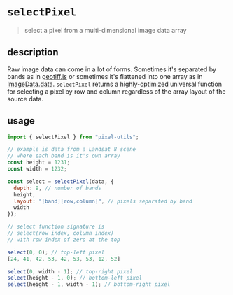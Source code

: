 # `selectPixel`
> select a pixel from a multi-dimensional image data array

## description
Raw image data can come in a lot of forms.  Sometimes it's separated by bands as in [geotiff.js](https://github.com/geotiffjs/geotiff.js) or sometimes it's flattened into one array as in [ImageData.data](https://developer.mozilla.org/en-US/docs/Web/API/ImageData/data).  `selectPixel` returns a highly-optimized universal function for selecting
a pixel by row and column regardless of the array layout of the source data.

## usage
```js
import { selectPixel } from "pixel-utils";

// example is data from a Landsat 8 scene
// where each band is it's own array
const height = 1231;
const width = 1232;

const select = selectPixel(data, {
  depth: 9, // number of bands
  height,
  layout: "[band][row,column]", // pixels separated by band
  width
});

// select function signature is
// select(row index, column index)
// with row index of zero at the top

select(0, 0); // top-left pixel
[24, 41, 42, 53, 42, 53, 53, 12, 52]

select(0, width - 1); // top-right pixel
select(height - 1, 0); // bottom-left pixel
select(height - 1, width - 1); // bottom-right pixel
```
